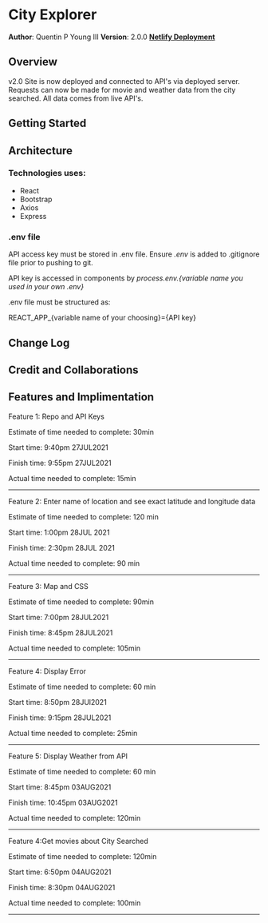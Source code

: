 # City Explorer

**Author**: Quentin P Young III
**Version**: 2.0.0
[**Netlify Deployment**](https://romantic-pasteur-01ecef.netlify.app/)

## Overview

v2.0
Site is now deployed and connected to API's via deployed server. Requests can now be made for movie and weather data from the city searched. All data comes from live API's.

## Getting Started
<!-- What are the steps that a user must take in order to build this app on their own machine and get it running? -->

## Architecture
<!-- Provide a detailed description of the application design. What technologies (languages, libraries, etc) you're using, and any other relevant design information. -->

### Technologies uses:

* React
* Bootstrap
* Axios
* Express

### .env file

API access key must be stored in .env file.  Ensure *.env* is added to .gitignore file prior to pushing to git.

API key is accessed in components by *process.env.{variable name you used in your own .env}*

.env file must be structured as:

REACT_APP_{variable name of your choosing}={API key}

## Change Log
<!-- Use this area to document the iterative changes made to your application as each feature is successfully implemented. Use time stamps. Here's an example:

01-01-2001 4:59pm - Application now has a fully-functional express server, with a GET route for the location resource. -->

## Credit and Collaborations
<!-- Give credit (and a link) to other people or resources that helped you build this application. -->

## Features and Implimentation

Feature 1: Repo and API Keys

Estimate of time needed to complete: 30min

Start time: 9:40pm 27JUL2021

Finish time: 9:55pm 27JUL2021

Actual time needed to complete: 15min

---
Feature 2: Enter name of location and see exact latitude and longitude data

Estimate of time needed to complete: 120 min

Start time: 1:00pm 28JUL 2021

Finish time: 2:30pm 28JUL 2021

Actual time needed to complete: 90 min

---

Feature 3: Map and CSS

Estimate of time needed to complete: 90min

Start time: 7:00pm 28JUL2021

Finish time: 8:45pm 28JUL2021

Actual time needed to complete: 105min

---

Feature 4: Display Error

Estimate of time needed to complete: 60 min

Start time: 8:50pm 28JUl2021

Finish time: 9:15pm 28JUL2021

Actual time needed to complete: 25min

---

Feature 5: Display Weather from API

Estimate of time needed to complete: 60 min

Start time: 8:45pm 03AUG2021

Finish time: 10:45pm 03AUG2021

Actual time needed to complete: 120min

---

Feature 4:Get movies about City Searched

Estimate of time needed to complete: 120min

Start time: 6:50pm 04AUG2021

Finish time: 8:30pm 04AUG2021

Actual time needed to complete: 100min

---
